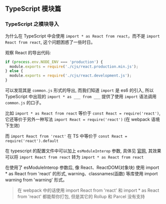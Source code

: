 ## TypeScript 模块篇

### TypeScript 之模块导入

为什么在 TypeScript 中会使用 `import * as React from react`，而不是 `import React from react`, 这个问题困惑了一些时日。

观察 React 的导出代码:

```js
if (process.env.NODE_ENV === 'production') {
  module.exports = require('./cjs/react.production.min.js');
} else {
  module.exports = require('./cjs/react.development.js');
}
```

可以发现其是 `common.js` 形式的导出, 而我们知道 `import` 是 es6 的引入, 所以 TypeScript 中出现的 `import * as ___ from ___` 提供了使用 `import` 语法调用 `common.js` 的口子。

比如 `import * as React from react` 等价于 `const React = require('react')`, 它还等价于另外一种写法 `import React = require('react')` (在 webpack 语境下生效)

而 `import React from 'react'` 在 TS 中等价于 `const React = require('react').default`

在 typescript 的配置文件中可以加上 `esModuleInterop` 参数, 具体见 [官网](https://www.typescriptlang.org/docs/handbook/compiler-options.html), 其效果可以将 `import React from react` 转为 `import * as React from react`

在使用了 esModuleInterop 参数后, 像 React、ReactDOM(对象块) 使用 import * as React from 'react' 的形式, warning、classnames(函数) 等库使用 import warning from 'warning' 形式。

> 在 webpack 中的话使用 import React from 'react'  和 import * as React from 'react' 都能帮你打包, 但是其它的 Rollup 和 Parcel 没有支持